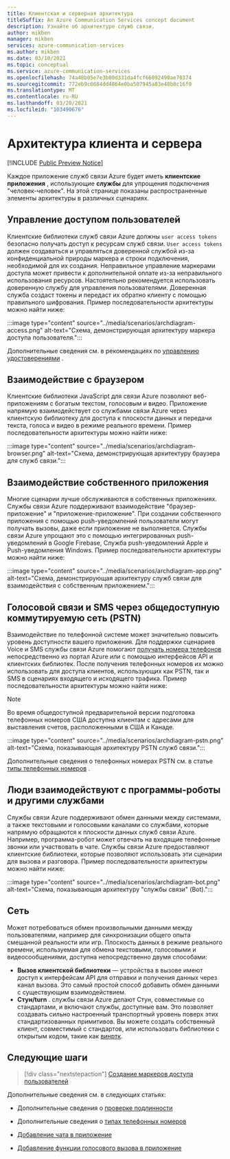 ```yaml
---
title: Клиентская и серверная архитектура
titleSuffix: An Azure Communication Services concept document
description: Узнайте об архитектуре служб связи.
author: mikben
manager: mikben
services: azure-communication-services
ms.author: mikben
ms.date: 03/10/2021
ms.topic: conceptual
ms.service: azure-communication-services
ms.openlocfilehash: 74a48b05e7e3b00d331da4fcf66092490ae70374
ms.sourcegitcommit: 772eb9c6684dd4864e0ba507945a83e48b8c16f0
ms.translationtype: MT
ms.contentlocale: ru-RU
ms.lasthandoff: 03/20/2021
ms.locfileid: "103490676"
---
```

# <a name="client-and-server-architecture"></a>Архитектура клиента и сервера

[!INCLUDE [Public Preview Notice](../includes/public-preview-include.md)]


<!--
> [!WARNING]
> This document is under construction and needs the following items to be addressed:
> - Need to add security best practices for token management here
> - Reference docs:
> - https://docs.microsoft.com/windows/security/threat-protection/security-policy-settings/create-a-token-object
> - https://docs.microsoft.com/azure/aks/operator-best-practices-identity
> - https://docs.microsoft.com/cloud-app-security/api-tokens?view=gestures-1.0-->

Каждое приложение служб связи Azure будет иметь **клиентские приложения** , использующие **службы** для упрощения подключения "человек-человек". На этой странице показаны распространенные элементы архитектуры в различных сценариях.

## <a name="user-access-management"></a>Управление доступом пользователей

Клиентские библиотеки служб связи Azure должны `user access tokens` безопасно получать доступ к ресурсам служб связи. `User access tokens` должен создаваться и управляться доверенной службой из-за конфиденциальной природы маркера и строки подключения, необходимой для их создания. Неправильное управление маркерами доступа может привести к дополнительной оплате из-за неправильного использования ресурсов. Настоятельно рекомендуется использовать доверенную службу для управления пользователями. Доверенная служба создаст токены и передаст их обратно клиенту с помощью правильного шифрования. Пример последовательности архитектуры можно найти ниже:

:::image type="content" source="../media/scenarios/archdiagram-access.png" alt-text="Схема, демонстрирующая архитектуру маркера доступа пользователя.":::

Дополнительные сведения см. в рекомендациях по [управлению удостоверениями](../../security/fundamentals/identity-management-best-practices.md) .

## <a name="browser-communication"></a>Взаимодействие с браузером

Клиентские библиотеки JavaScript для связи Azure позволяют веб-приложениям с богатым текстом, голосовым и видео. Приложение напрямую взаимодействует со службами связи Azure через клиентскую библиотеку для доступа к плоскости данных и передачи текста, голоса и видео в режиме реального времени. Пример последовательности архитектуры можно найти ниже:

:::image type="content" source="../media/scenarios/archdiagram-browser.png" alt-text="Схема, демонстрирующая архитектуру браузера для служб связи.":::

## <a name="native-app-communication"></a>Взаимодействие собственного приложения

Многие сценарии лучше обслуживаются в собственных приложениях. Службы связи Azure поддерживают взаимодействие "браузер-приложение" и "приложение-приложение".  При создании собственного приложения с помощью push-уведомлений пользователи могут получать вызовы, даже если приложение не выполняется. Службы связи Azure упрощают это с помощью интегрированных push-уведомлений в Google Firebase, Cлужба push-уведомлений Apple и Push-уведомления Windows. Пример последовательности архитектуры можно найти ниже:

:::image type="content" source="../media/scenarios/archdiagram-app.png" alt-text="Схема, демонстрирующая архитектуру служб связи для взаимодействия с собственным приложением.":::

## <a name="voice-and-sms-over-the-public-switched-telephony-network-pstn"></a>Голосовой связи и SMS через общедоступную коммутируемую сеть (PSTN)

Взаимодействие по телефонной системе может значительно повысить уровень доступности вашего приложения. Для поддержки сценариев Voice и SMS службы связи Azure помогают [получать номера телефонов](../quickstarts/telephony-sms/get-phone-number.md) непосредственно из портал Azure или с помощью интерфейсов API и клиентских библиотек. После получения телефонных номеров их можно использовать для доступа клиентов, использующих как PSTN, так и SMS в сценариях входящего и исходящего трафика. Пример последовательности архитектуры можно найти ниже:

> [!Note]
> Во время общедоступной предварительной версии подготовка телефонных номеров США доступна клиентам с адресами для выставления счетов, расположенными в США и Канаде.

:::image type="content" source="../media/scenarios/archdiagram-pstn.png" alt-text="Схема, показывающая архитектуру PSTN служб связи.":::

Дополнительные сведения о телефонных номерах PSTN см. в статье [типы телефонных номеров](../concepts/telephony-sms/plan-solution.md) .

## <a name="humans-communicating-with-bots-and-other-services"></a>Люди взаимодействуют с программы-роботы и другими службами

Службы связи Azure поддерживают обмен данными между системами, а также текстовыми и голосовыми каналами со службами, которые напрямую обращаются к плоскости данных служб связи Azure. Например, программа-робот может отвечать на входящие телефонные звонки или участвовать в чате. Службы связи Azure предоставляют клиентские библиотеки, которые позволяют использовать эти сценарии для вызова и разговора. Пример последовательности архитектуры можно найти ниже:

:::image type="content" source="../media/scenarios/archdiagram-bot.png" alt-text="Схема, показывающая архитектуру &quot;службы связи&quot; (Bot).":::

## <a name="networking"></a>Сеть

Может потребоваться обмен произвольными данными между пользователями, например для синхронизации общего опыта смешанной реальности или игр. Плоскость данных в режиме реального времени, используемая для обмена текстовыми, голосовыми и видеосообщениями, доступна непосредственно двумя способами:

- **Вызов клиентской библиотеки** — устройства в вызове имеют доступ к интерфейсам API для отправки и получения данных через канал вызова. Это самый простой способ добавить обмен данными с существующим взаимодействием.
- **Стун/turn** . службы связи Azure делают Стун, совместимые со стандартами, и включают службы, доступные вам. Это позволяет создавать сильно настроенный транспортный уровень поверх этих стандартизованных примитивов. Вы можете создать собственный клиент, совместимый с стандартов, или использовать библиотеки с открытым кодом, такие как [винртк](https://github.com/microsoft/winrtc).

## <a name="next-steps"></a>Следующие шаги

> [!div class="nextstepaction"]
> [Создание маркеров доступа пользователей](../quickstarts/access-tokens.md)

Дополнительные сведения см. в следующих статьях:

- Дополнительные сведения о [проверке подлинности](../concepts/authentication.md)
- Дополнительные сведения о [типах телефонных номеров](../concepts/telephony-sms/plan-solution.md)

- [Добавление чата в приложение](../quickstarts/chat/get-started.md)
- [Добавление функции голосового вызова в приложение](../quickstarts/voice-video-calling/getting-started-with-calling.md)
